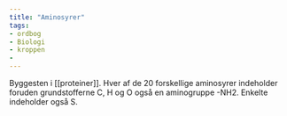 ```yaml
---
title: "Aminosyrer"
tags: 
- ordbog
- Biologi
- kroppen
- 
---
```

 
Byggesten i [[proteiner]]. Hver af de 20 forskellige aminosyrer indeholder foruden grundstofferne C, H og O også en aminogruppe -NH2. Enkelte indeholder også S.
